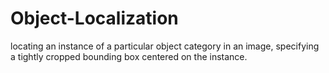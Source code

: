 # Object-Localization
locating an instance of a particular object category in an image,  specifying a tightly cropped bounding box centered on the instance.
